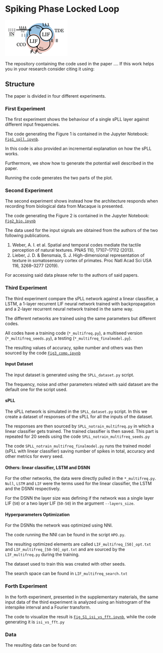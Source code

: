 
# Spiking Phase Locked Loop
![spll_scheme](spll_scheme.png "sPLL scheme")

The repository containing the code used in the paper ....
If this work helps you in your research consider citing it using: 

## Structure
The paper is divided in four different experiments. 
### First Experiment
The first experiment shows the behaviour of a single sPLL layer against different input frequencies. 

The code generating the Figure 1 is contained in the Jupyter Notebook: [`Fig1_spll.ipynb`](https://github.com/bics-rug/sPLL/blob/master/Fig1_spll.ipynb).

In this code is also provided an incremental explanation on how the sPLL works. 

Furthermore, we show how to generate the potential well described in the paper. 

Running the code generates the two parts of the plot.

### Second Experiment
The second experiment shows instead how the architecture responds when recording from biological data from Macaque is presented. 

The code generating the Figure 2 is contained in the Jupyter Notebook: [`Fig2_bio.ipynb`](https://github.com/bics-rug/sPLL/blob/master/Fig2_bio.ipynb)

The data used for the input signals are obtained from the authors of the two following publications. 

1. Weber, A. I. et al. Spatial and temporal codes mediate the tactile perception of natural textures. PNAS 110, 17107–17112 (2013).
2. Lieber, J. D. & Bensmaia, S. J. High-dimensional representation of texture in somatosensory cortex of primates. Proc Natl Acad Sci USA 116, 3268–3277 (2019).

For accessing said data please refer to the authors of said papers.

### Third Experiment
The third experiment compare the sPLL network against a linear classifier, a LSTM, a 1-layer recurrent LIF neural network trained with backpropagation and a 2-layer recurrent neural network trained in the same way.

The different networks are trained using the same parameters but different codes. 

All codes have a training code (`*_multifreq.py`), a multiseed version (`*_multifreq_seeds.py`), a testing (`*_multifreq_finalmodel.py`). 

The resulting values of accuracy, spike number and others was then sourced by the code [`Fig3_comp.ipynb`](https://github.com/bics-rug/sPLL/blob/master/Fig3_comp.ipynb)
#### Input Dataset
The input dataset is generated using the `SPLL_dataset.py` script. 

The frequency, noise and other parameters related with said dataset are the default one for the script used.
#### sPLL
The sPLL network is simulated in the `SPLL_dataset.py` script. In this we create a dataset of responses of the sPLL for all the inputs of the dataset.

The responses are then sourced by `SPLL_notrain_multifreq.py` in which a linear classifier gets trained. The trained classifier is then saved.
This part is repeated for 20 seeds using the code `SPLL_notrain_multifreq_seeds.py`

The code `SPLL_notrain_multifreq_finalmodel.py` runs the trained model (sPLL with linear classifier) saving number of spikes in total, accuracy and other metrics for every seed.
#### Others: linear classifier,  LSTM and DSNN 
For the other networks, the data were directly pulled in the `*_multifreq.py`. `Null`, `LSTM` and `LIF` were the terms used for the linear classifier, the LSTM and the DSNN respectively.

For the DSNN the layer size was defining if the network was a single layer LIF (`50`) or a two layer LIF (`50-50`) in the argument `--layers_size`.
#### Hyperparameters Optimization
For the DSNNs the network was optimized using NNI. 

The code running the NNI can be found in the script `HPO.py`. 

The resulting optimized elements are called `LIF_multifreq_[50]_opt.txt` and `LIF_multifreq_[50-50]_opt.txt` and are sourced by the `LIF_multifreq.py` during the training. 

The dataset used to train this was created with other seeds. 

The search space can be found in `LIF_multifreq_search.txt`

### Forth Experiment
In the forth experiment, presented in the supplementary materials, the same input data of the third experiment is analyzed using an histrogram of the interspike interval and a Fourier transform. 

The code to visualize the result is [`Fig_S1_isi_vs_fft.ipynb`](https://github.com/bics-rug/sPLL/blob/master/Fig_S1_isi_vs_fft.ipynb), while the code generating it is `isi_vs_fft.py`


### Data
The resulting data can be found on: 